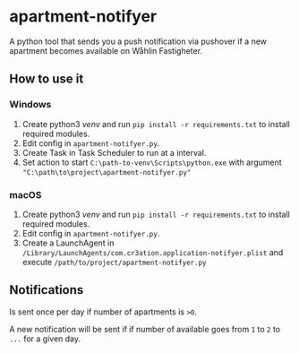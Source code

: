 # apartment-notifyer
A python tool that sends you a push notification via pushover if a new apartment becomes available on Wåhlin Fastigheter.

## How to use it
### Windows
1) Create python3 _venv_  and run `pip install -r requirements.txt` to install required modules.
2) Edit config in `apartment-notifyer.py`.
3) Create Task in Task Scheduler to run at a interval.
4) Set action to start `C:\path-to-venv\Scripts\python.exe` with argument `"C:\path\to\project\apartment-notifyer.py"`

### macOS
1) Create python3 _venv_  and run `pip install -r requirements.txt` to install required modules.
2) Edit config in `apartment-notifyer.py`.
2) Create a LaunchAgent in `/Library/LaunchAgents/com.cr3ation.application-notifyer.plist` and execute `/path/to/project/apartment-notifyer.py`

## Notifications
Is sent once per day if number of apartments is `>0`.

A new notification will be sent if if number of available goes from `1` to `2` to `...` for a given day.
